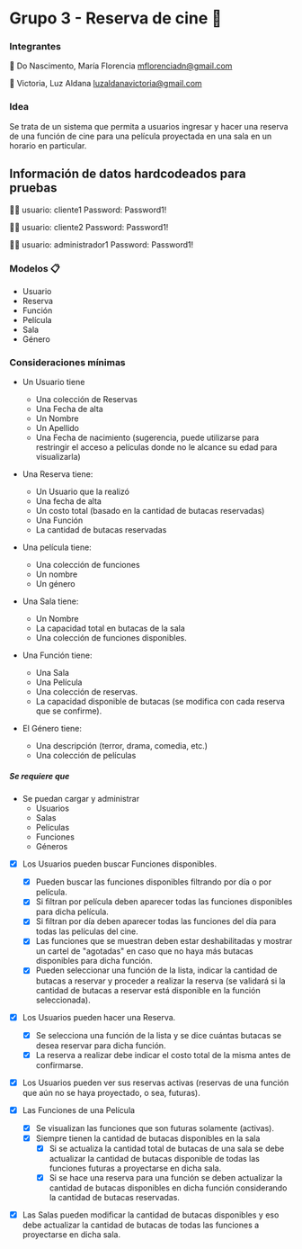 # Grupo 3 - Reserva de cine 🎦

### Integrantes
 🍿 Do Nascimento, María Florencia	<mflorenciadn@gmail.com>
 
 🍿 Victoria, Luz Aldana	<luzaldanavictoria@gmail.com>

### Idea
Se trata de un sistema que permita a usuarios ingresar y hacer una reserva de una función de cine para una película proyectada en una sala en un horario en particular.
 
 
 ## Información de datos hardcodeados para pruebas
 🙎‍♂️ usuario: cliente1 Password: Password1!
 
 🙎‍♂️ usuario: cliente2 Password: Password1!
 
 🙎‍♂️ usuario: administrador1 Password: Password1!
 
 
### Modelos 📋
 - Usuario 
 - Reserva 
 - Función 
 - Película 
 - Sala 
 - Género
 
### Consideraciones mínimas
 - Un Usuario tiene  
	 - Una colección de Reservas 
	 - Una Fecha de alta 
	 - Un Nombre 
	 - Un Apellido 
	 - Una Fecha de nacimiento (sugerencia, puede utilizarse para restringir el acceso a películas donde no le alcance su edad para visualizarla) 
 
 - Una Reserva tiene: 
	 - Un Usuario que la realizó 
	 - Una fecha de alta 
	 - Un costo total (basado en la cantidad de butacas reservadas) 
	 - Una Función 
	 - La cantidad de butacas reservadas 
 
 - Una película tiene: 
	 - Una colección de funciones 
	 - Un nombre 
	 - Un género 
 
 - Una Sala tiene: 
	 - Un Nombre 
	 - La capacidad total en butacas de la sala 
	 - Una colección de funciones disponibles. 
 
 - Una Función tiene: 
	 - Una Sala 
	 - Una Película 
	 - Una colección de reservas. 
	 - La capacidad disponible de butacas (se modifica con cada reserva que se confirme). 
 
 - El Género tiene: 
	 - Una descripción (terror, drama, comedia, etc.) 
	 - Una colección de películas 

 
##### Se requiere que 
 - Se puedan cargar y administrar   
	- Usuarios
	- Salas 
	- Películas 
	- Funciones 
	- Géneros 
 - [X] Los Usuarios pueden buscar Funciones disponibles. 
	 - [X] Pueden buscar las funciones disponibles filtrando por día o por película. 
	 - [X] Si filtran por película deben aparecer todas las funciones disponibles para dicha película. 
	 - [X] Si filtran por día deben aparecer todas las funciones del día para todas las películas del cine. 
	 - [X] Las funciones que se muestran deben estar deshabilitadas y mostrar un cartel de "agotadas" en caso que no haya más butacas disponibles para dicha función. 
	 - [X] Pueden seleccionar una función de la lista, indicar la cantidad de butacas a reservar y proceder a realizar la reserva (se validará si la cantidad de butacas a reservar está disponible en la función seleccionada). 
	 
 - [X] Los Usuarios pueden hacer una Reserva. 
	 - [X] Se selecciona una función de la lista y se dice cuántas butacas se desea reservar para dicha función. 
	 - [X] La reserva a realizar debe indicar el costo total de la misma antes de confirmarse. 
	 
 - [X] Los Usuarios pueden ver sus reservas activas (reservas de una función que aún no se haya proyectado, o sea, futuras).
  
 - [X] Las Funciones de una Película 
	 - [X] Se visualizan las funciones que son futuras solamente (activas). 
	 - [X] Siempre tienen la cantidad de butacas disponibles en la sala 
		 - [X] Si se actualiza la cantidad total de butacas de una sala se debe actualizar la cantidad de butacas disponible de todas las funciones futuras a proyectarse en dicha sala. 
		 - [X] Si se hace una reserva para una función se deben actualizar la cantidad de butacas disponibles en dicha función considerando la cantidad de butacas reservadas. 
 - [X] Las Salas pueden modificar la cantidad de butacas disponibles y eso debe actualizar la cantidad de butacas de todas las funciones a proyectarse en dicha sala. 
